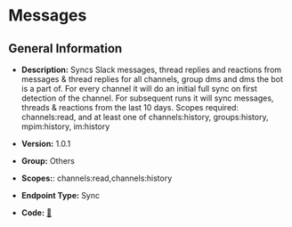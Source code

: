 # Messages

## General Information

- **Description:** Syncs Slack messages, thread replies and reactions from messages &
thread replies for all channels, group dms and dms the bot is a part
of. For every channel it will do an initial full sync on first
detection of the channel. For subsequent runs it will sync messages,
threads & reactions from the last 10 days. Scopes required:
channels:read, and at least one of
channels:history, groups:history, mpim:history, im:history

- **Version:** 1.0.1
- **Group:** Others
- **Scopes:**: channels:read,channels:history
- **Endpoint Type:** Sync
- **Code:** [🔗](https://github.com/NangoHQ/integration-templates/tree/main/integrations/slack/syncs/messages.ts)

